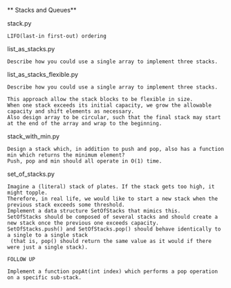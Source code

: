 ** Stacks and Queues**


stack.py

    LIFO(last-in first-out) ordering


list_as_stacks.py

    Describe how you could use a single array to implement three stacks.


list_as_stacks_flexible.py

    Describe how you could use a single array to implement three stacks.

    This approach allow the stack blocks to be flexible in size.
    When one stack exceeds its initial capacity, we grow the allowable capacity and shift elements as necessary.
    Also design array to be circular, such that the final stack may start at the end of the array and wrap to the beginning.


stack_with_min.py

    Design a stack which, in addition to push and pop, also has a function min which returns the minimum element?
    Push, pop and min should all operate in O(1) time.


set_of_stacks.py

    Imagine a (literal) stack of plates. If the stack gets too high, it might topple.
    Therefore, in real life, we would like to start a new stack when the previous stack exceeds some threshold.
    Implement a data structure SetOfStacks that mimics this.
    SetOfStacks should be composed of several stacks and should create a new stack once the previous one exceeds capacity.
    SetOfStacks.push() and SetOfStacks.pop() should behave identically to a single to a single stack
     (that is, pop() should return the same value as it would if there were just a single stack).

    FOLLOW UP

    Implement a function popAt(int index) which performs a pop operation on a specific sub-stack.
